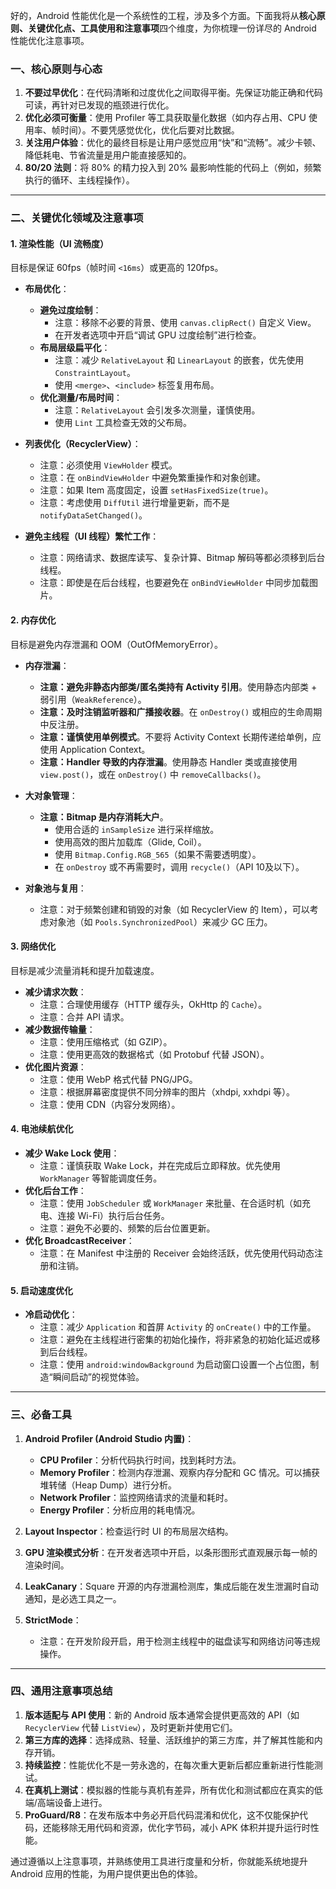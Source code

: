 好的，Android 性能优化是一个系统性的工程，涉及多个方面。下面我将从**核心原则、关键优化点、工具使用和注意事项**四个维度，为你梳理一份详尽的 Android 性能优化注意事项。

### 一、核心原则与心态

1.  **不要过早优化**：在代码清晰和过度优化之间取得平衡。先保证功能正确和代码可读，再针对已发现的瓶颈进行优化。
2.  **优化必须可衡量**：使用 Profiler 等工具获取量化数据（如内存占用、CPU 使用率、帧时间）。不要凭感觉优化，优化后要对比数据。
3.  **关注用户体验**：优化的最终目标是让用户感觉应用“快”和“流畅”。减少卡顿、降低耗电、节省流量是用户能直接感知的。
4.  **80/20 法则**：将 80% 的精力投入到 20% 最影响性能的代码上（例如，频繁执行的循环、主线程操作）。

---

### 二、关键优化领域及注意事项

#### 1. 渲染性能（UI 流畅度）

目标是保证 60fps（帧时间 `<16ms`）或更高的 120fps。

*   **布局优化**：
    *   **避免过度绘制**：
        *   注意：移除不必要的背景、使用 `canvas.clipRect()` 自定义 View。
        *   在开发者选项中开启“调试 GPU 过度绘制”进行检查。
    *   **布局层级扁平化**：
        *   注意：减少 `RelativeLayout` 和 `LinearLayout` 的嵌套，优先使用 `ConstraintLayout`。
        *   使用 `<merge>`、`<include>` 标签复用布局。
    *   **优化测量/布局时间**：
        *   注意：`RelativeLayout` 会引发多次测量，谨慎使用。
        *   使用 `Lint` 工具检查无效的父布局。

*   **列表优化（RecyclerView）**：
    *   注意：必须使用 `ViewHolder` 模式。
    *   注意：在 `onBindViewHolder` 中避免繁重操作和对象创建。
    *   注意：如果 Item 高度固定，设置 `setHasFixedSize(true)`。
    *   注意：考虑使用 `DiffUtil` 进行增量更新，而不是 `notifyDataSetChanged()`。

*   **避免主线程（UI 线程）繁忙工作**：
    *   注意：网络请求、数据库读写、复杂计算、Bitmap 解码等都必须移到后台线程。
    *   注意：即使是在后台线程，也要避免在 `onBindViewHolder` 中同步加载图片。

#### 2. 内存优化

目标是避免内存泄漏和 OOM（OutOfMemoryError）。

*   **内存泄漏**：
    *   **注意：避免非静态内部类/匿名类持有 Activity 引用**。使用静态内部类 + 弱引用（`WeakReference`）。
    *   **注意：及时注销监听器和广播接收器**。在 `onDestroy()` 或相应的生命周期中反注册。
    *   **注意：谨慎使用单例模式**。不要将 Activity Context 长期传递给单例，应使用 Application Context。
    *   **注意：Handler 导致的内存泄漏**。使用静态 Handler 类或直接使用 `view.post()`，或在 `onDestroy()` 中 `removeCallbacks()`。

*   **大对象管理**：
    *   **注意：Bitmap 是内存消耗大户**。
        *   使用合适的 `inSampleSize` 进行采样缩放。
        *   使用高效的图片加载库（Glide, Coil）。
        *   使用 `Bitmap.Config.RGB_565`（如果不需要透明度）。
        *   在 `onDestroy` 或不再需要时，调用 `recycle()`（API 10及以下）。

*   **对象池与复用**：
    *   注意：对于频繁创建和销毁的对象（如 RecyclerView 的 Item），可以考虑对象池（如 `Pools.SynchronizedPool`）来减少 GC 压力。

#### 3. 网络优化

目标是减少流量消耗和提升加载速度。

*   **减少请求次数**：
    *   注意：合理使用缓存（HTTP 缓存头，OkHttp 的 `Cache`）。
    *   注意：合并 API 请求。
*   **减少数据传输量**：
    *   注意：使用压缩格式（如 GZIP）。
    *   注意：使用更高效的数据格式（如 Protobuf 代替 JSON）。
*   **优化图片资源**：
    *   注意：使用 WebP 格式代替 PNG/JPG。
    *   注意：根据屏幕密度提供不同分辨率的图片（xhdpi, xxhdpi 等）。
    *   注意：使用 CDN（内容分发网络）。

#### 4. 电池续航优化

*   **减少 Wake Lock 使用**：
    *   注意：谨慎获取 Wake Lock，并在完成后立即释放。优先使用 `WorkManager` 等智能调度任务。
*   **优化后台工作**：
    *   注意：使用 `JobScheduler` 或 `WorkManager` 来批量、在合适时机（如充电、连接 Wi-Fi）执行后台任务。
    *   注意：避免不必要的、频繁的后台位置更新。
*   **优化 BroadcastReceiver**：
    *   注意：在 Manifest 中注册的 Receiver 会始终活跃，优先使用代码动态注册和注销。

#### 5. 启动速度优化

*   **冷启动优化**：
    *   注意：减少 `Application` 和首屏 `Activity` 的 `onCreate()` 中的工作量。
    *   注意：避免在主线程进行密集的初始化操作，将非紧急的初始化延迟或移到后台线程。
    *   注意：使用 `android:windowBackground` 为启动窗口设置一个占位图，制造“瞬间启动”的视觉体验。

---

### 三、必备工具

1.  **Android Profiler (Android Studio 内置)**：
    *   **CPU Profiler**：分析代码执行时间，找到耗时方法。
    *   **Memory Profiler**：检测内存泄漏、观察内存分配和 GC 情况。可以捕获堆转储（Heap Dump）进行分析。
    *   **Network Profiler**：监控网络请求的流量和耗时。
    *   **Energy Profiler**：分析应用的耗电情况。

2.  **Layout Inspector**：检查运行时 UI 的布局层次结构。

3.  **GPU 渲染模式分析**：在开发者选项中开启，以条形图形式直观展示每一帧的渲染时间。

4.  **LeakCanary**：Square 开源的内存泄漏检测库，集成后能在发生泄漏时自动通知，是必选工具之一。

5.  **StrictMode**：
    *   注意：在开发阶段开启，用于检测主线程中的磁盘读写和网络访问等违规操作。

---

### 四、通用注意事项总结

1.  **版本适配与 API 使用**：新的 Android 版本通常会提供更高效的 API（如 `RecyclerView` 代替 `ListView`），及时更新并使用它们。
2.  **第三方库的选择**：选择成熟、轻量、活跃维护的第三方库，并了解其性能和内存开销。
3.  **持续监控**：性能优化不是一劳永逸的，在每次重大更新后都应重新进行性能测试。
4.  **在真机上测试**：模拟器的性能与真机有差异，所有优化和测试都应在真实的低端/高端设备上进行。
5.  **ProGuard/R8**：在发布版本中务必开启代码混淆和优化，这不仅能保护代码，还能移除无用代码和资源，优化字节码，减小 APK 体积并提升运行时性能。

通过遵循以上注意事项，并熟练使用工具进行度量和分析，你就能系统地提升 Android 应用的性能，为用户提供更出色的体验。